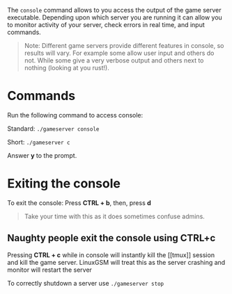 The `console` command allows to you access the output of the game server executable. Depending upon which server you are running it can allow you to monitor activity of your server, check errors in real time, and input commands.

> Note: Different game servers provide different features in console, so results will vary. For example some allow user input and others do not. While some give a very verbose output and others next to nothing (looking at you rust!). 

# Commands
Run the following command to access console: 

Standard: `./gameserver console`

Short: `./gameserver c`

Answer **y** to the prompt.

# Exiting the console
To exit the console:
Press **CTRL + b**, then, press **d**
> Take your time with this as it does sometimes confuse admins.

## Naughty people exit the console using CTRL+c
Pressing **CTRL + c** while in console will instantly kill the [[tmux]] session and kill the game server. 
LinuxGSM will treat this as the server crashing and monitor will restart the server

To correctly shutdown a server use `./gameserver stop`